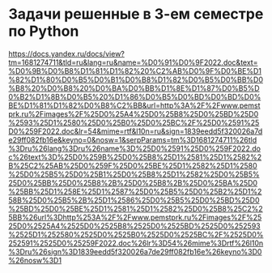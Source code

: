 # Задачи решенные в 3-ем семестре по Python
https://docs.yandex.ru/docs/view?tm=1681274711&tld=ru&lang=ru&name=%D0%91%D0%9F2022.doc&text=%D0%9B%D0%B8%D1%81%D1%82%20%C2%AB%D0%9F%D0%BE%D1%82%D1%80%D0%B5%D0%B1%D0%B8%D1%82%D0%B5%D0%BB%D0%B8%20%D0%B8%20%D0%BA%D0%BB%D1%8E%D1%87%D0%B5%D0%B2%D1%8B%D0%B5%20%D1%86%D0%B5%D0%BD%D0%BD%D0%BE%D1%81%D1%82%D0%B8%C2%BB&url=http%3A%2F%2Fwww.pemstprk.ru%2Fimages%2F%25D0%25A4%25D0%25B8%25D0%25BD%25D0%2593%25D1%2580%25D0%25B0%25D0%25BC%2F%25D0%2591%25D0%259F2022.doc&lr=54&mime=rtf&l10n=ru&sign=1839eedd5f320026a7de29ff082fb16e&keyno=0&nosw=1&serpParams=tm%3D1681274711%26tld%3Dru%26lang%3Dru%26name%3D%25D0%2591%25D0%259F2022.doc%26text%3D%25D0%259B%25D0%25B8%25D1%2581%25D1%2582%2B%25C2%25AB%25D0%259F%25D0%25BE%25D1%2582%25D1%2580%25D0%25B5%25D0%25B1%25D0%25B8%25D1%2582%25D0%25B5%25D0%25BB%25D0%25B8%2B%25D0%25B8%2B%25D0%25BA%25D0%25BB%25D1%258E%25D1%2587%25D0%25B5%25D0%25B2%25D1%258B%25D0%25B5%2B%25D1%2586%25D0%25B5%25D0%25BD%25D0%25BD%25D0%25BE%25D1%2581%25D1%2582%25D0%25B8%25C2%25BB%26url%3Dhttp%253A%2F%2Fwww.pemstprk.ru%2Fimages%2F%2525D0%2525A4%2525D0%2525B8%2525D0%2525BD%2525D0%252593%2525D1%252580%2525D0%2525B0%2525D0%2525BC%2F%2525D0%252591%2525D0%25259F2022.doc%26lr%3D54%26mime%3Drtf%26l10n%3Dru%26sign%3D1839eedd5f320026a7de29ff082fb16e%26keyno%3D0%26nosw%3D1
